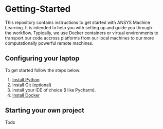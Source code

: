 # Getting-Started

This repository contains instructions to get started with ANSYS Machine Learning. It is intended to help you with setting up and guide you through the workflow.
Typically, we use Docker containers or virtual environments to transport our code accross platforms from our local machines to our more computationally powerful remote machines.

## Configuring your laptop
To get started follow the steps below:
1. [Install Python](InstallingPython.md)
  1. Install Git (optional)
  1. Install your IDE of choice (I like Pycharm).
1. [Install Docker](InstallingDocker.md)

## Starting your own project
Todo

